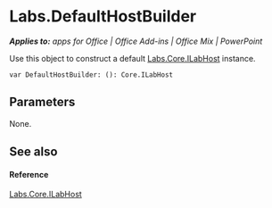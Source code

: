 
# Labs.DefaultHostBuilder

 _**Applies to:** apps for Office | Office Add-ins | Office Mix | PowerPoint_

Use this object to construct a default [Labs.Core.ILabHost](../../reference/office-mix/labs.core.ilabhost.md) instance.

```
var DefaultHostBuilder: (): Core.ILabHost
```


## Parameters

None.


## See also


#### Reference


[Labs.Core.ILabHost](../../reference/office-mix/labs.core.ilabhost.md)
